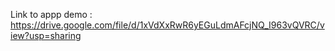 Link to appp demo : https://drive.google.com/file/d/1xVdXxRwR6yEGuLdmAFcjNQ_I963vQVRC/view?usp=sharing
